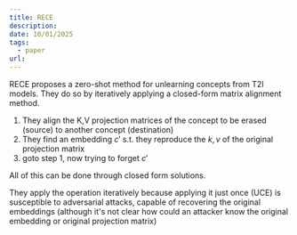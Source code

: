 ```yaml
---
title: RECE
description: 
date: 10/01/2025
tags:
  - paper
url:
---
```

RECE proposes a zero-shot method for unlearning concepts from T2I models. They do so by iteratively applying a closed-form matrix alignment method.

1. They align the K,V projection matrices of the concept to be erased (source) to another concept (destination)
2. They find an embedding $c'$ s.t. they reproduce the $k,v$ of the original projection matrix
3. goto step 1, now trying to forget $c'$

All of this can be done through closed form solutions. 

They apply the operation iteratively because applying it just once (UCE) is susceptible to adversarial attacks, capable of recovering the original embeddings (although it's not clear how could an attacker know the original embedding or original projection matrix)


